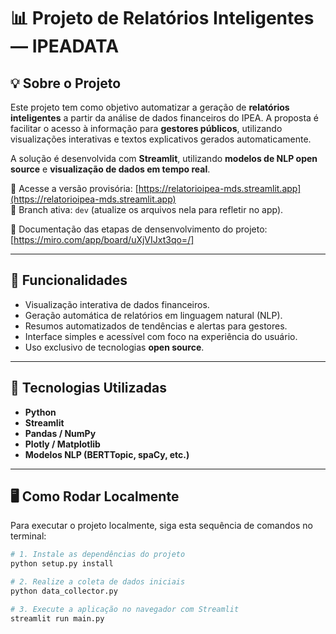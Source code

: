 # 📊 Projeto de Relatórios Inteligentes — IPEADATA

## 💡 Sobre o Projeto

Este projeto tem como objetivo automatizar a geração de **relatórios inteligentes** a partir da análise de dados financeiros do IPEA. A proposta é facilitar o acesso à informação para **gestores públicos**, utilizando visualizações interativas e textos explicativos gerados automaticamente.

A solução é desenvolvida com **Streamlit**, utilizando **modelos de NLP open source** e **visualização de dados em tempo real**.

🔗 Acesse a versão provisória: [https://relatorioipea-mds.streamlit.app](https://relatorioipea-mds.streamlit.app)  
🌿 Branch ativa: `dev` (atualize os arquivos nela para refletir no app).

📓 Documentação das etapas de densenvolvimento do projeto: [https://miro.com/app/board/uXjVIJxt3qo=/]

---

## 🚀 Funcionalidades

- Visualização interativa de dados financeiros.
- Geração automática de relatórios em linguagem natural (NLP).
- Resumos automatizados de tendências e alertas para gestores.
- Interface simples e acessível com foco na experiência do usuário.
- Uso exclusivo de tecnologias **open source**.

---

## 🧰 Tecnologias Utilizadas

- **Python**
- **Streamlit**
- **Pandas / NumPy**
- **Plotly / Matplotlib**
- **Modelos NLP (BERTTopic, spaCy, etc.)**

---

## 🖥️ Como Rodar Localmente

Para executar o projeto localmente, siga esta sequência de comandos no terminal:

```bash
# 1. Instale as dependências do projeto
python setup.py install

# 2. Realize a coleta de dados iniciais
python data_collector.py

# 3. Execute a aplicação no navegador com Streamlit
streamlit run main.py
